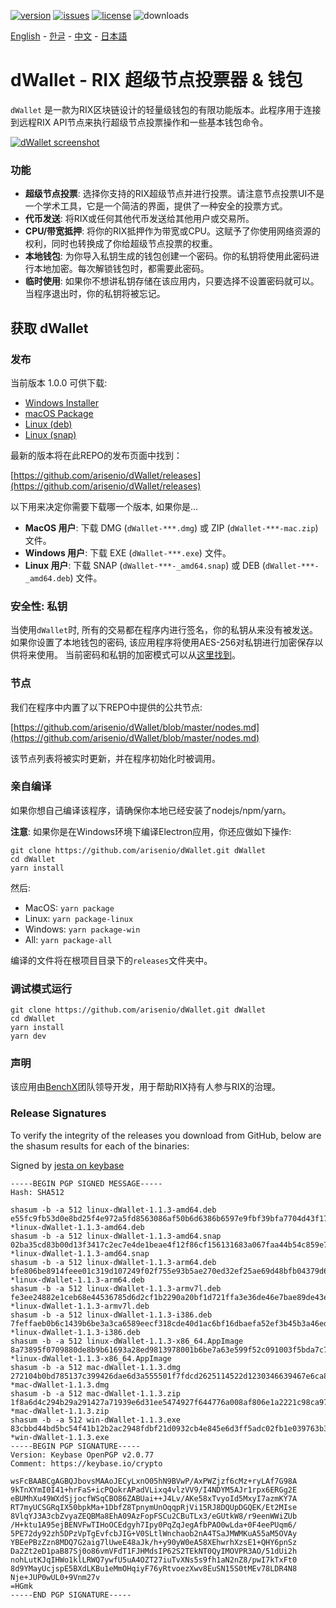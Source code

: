 [![version](https://img.shields.io/github/release/arisenio/dWallet/all.svg)](https://github.com/arisenio/dWallet/releases)
[![issues](https://img.shields.io/github/issues/arisenio/dWallet.svg)](https://github.com/arisenio/dWallet/issues)
[![license](https://img.shields.io/badge/license-MIT-blue.svg)](https://raw.githubusercontent.com/arisenio/dWallet/master/LICENSE)
![downloads](https://img.shields.io/github/downloads/arisenio/dWallet/total.svg)

[English](https://github.com/arisenio/dWallet/blob/master/README.md) - [한글](https://github.com/arisenio/dWallet/blob/master/README.kr.md) - [中文](https://github.com/arisenio/dWallet/blob/master/README.zh.md) - [日本語](https://github.com/arisenio/dWallet/blob/master/README.ja.md)

# dWallet - RIX 超级节点投票器 & 钱包

`dWallet` 是一款为RIX区块链设计的轻量级钱包的有限功能版本。此程序用于连接到远程RIX API节点来执行超级节点投票操作和一些基本钱包命令。

[![dWallet screenshot](https://raw.githubusercontent.com/arisenio/dWallet/master/dWallet.png)](https://raw.githubusercontent.com/arisenio/dWallet/master/dWallet.png)

### 功能

- **超级节点投票**: 选择你支持的RIX超级节点并进行投票。请注意节点投票UI不是一个学术工具，它是一个简洁的界面，提供了一种安全的投票方式。
- **代币发送**: 将RIX或任何其他代币发送给其他用户或交易所。
- **CPU/带宽抵押**: 将你的RIX抵押作为带宽或CPU。这赋予了你使用网络资源的权利，同时也转换成了你给超级节点投票的权重。
- **本地钱包**: 为你导入私钥生成的钱包创建一个密码。你的私钥将使用此密码进行本地加密。每次解锁钱包时，都需要此密码。
- **临时使用**: 如果你不想讲私钥存储在该应用内，只要选择不设置密码就可以。当程序退出时，你的私钥将被忘记。

## 获取 dWallet

### 发布

当前版本 1.0.0 可供下载:

- [Windows Installer](https://github.com/arisenio/dWallet/releases/download/v1.1.3/win-dWallet-1.1.3.exe)
- [macOS Package](https://github.com/arisenio/dWallet/releases/download/v1.1.3/mac-dWallet-1.1.3.dmg)
- [Linux (deb)](https://github.com/arisenio/dWallet/releases/download/v1.1.3/linux-dWallet-1.1.3-amd64.deb)
- [Linux (snap)](https://github.com/arisenio/dWallet/releases/download/v1.1.3/linux-dWallet-1.1.3-amd64.snap)

最新的版本将在此REPO的发布页面中找到：

[https://github.com/arisenio/dWallet/releases](https://github.com/arisenio/dWallet/releases)

以下用来决定你需要下载哪一个版本, 如果你是...

- **MacOS 用户**: 下载 DMG (`dWallet-***.dmg`) 或 ZIP (`dWallet-***-mac.zip`) 文件。
- **Windows 用户**: 下载 EXE (`dWallet-***.exe`) 文件。
- **Linux 用户**: 下载 SNAP (`dWallet-***-_amd64.snap`) 或 DEB (`dWallet-***-_amd64.deb`) 文件。

### 安全性: 私钥

当使用`dWallet`时, 所有的交易都在程序内进行签名，你的私钥从来没有被发送。 如果你设置了本地钱包的密码, 该应用程序将使用AES-256对私钥进行加密保存以供将来使用。 当前密码和私钥的加密模式可以从[这里找到](https://github.com/aaroncox/dWallet/blob/master/app/shared/actions/wallet.js#L71-L86)。

### 节点

我们在程序中内置了以下REPO中提供的公共节点:

[https://github.com/arisenio/dWallet/blob/master/nodes.md](https://github.com/arisenio/dWallet/blob/master/nodes.md)

该节点列表将被实时更新，并在程序初始化时被调用。

### 亲自编译

如果你想自己编译该程序，请确保你本地已经安装了nodejs/npm/yarn。

**注意**: 如果你是在Windows环境下编译Electron应用，你还应做如下操作:

```
git clone https://github.com/arisenio/dWallet.git dWallet
cd dWallet
yarn install
```

然后:

- MacOS: `yarn package`
- Linux: `yarn package-linux`
- Windows: `yarn package-win`
- All: `yarn package-all`

编译的文件将在根项目目录下的`releases`文件夹中。

### 调试模式运行

```
git clone https://github.com/arisenio/dWallet.git dWallet
cd dWallet
yarn install
yarn dev
```

### 声明

该应用由[BenchX](https://benchx.io)团队领导开发，用于帮助RIX持有人参与RIX的治理。

### Release Signatures

To verify the integrity of the releases you download from GitHub, below are the shasum results for each of the binaries:

Signed by [jesta on keybase](https://keybase.io/jesta)

```
-----BEGIN PGP SIGNED MESSAGE-----
Hash: SHA512

shasum -b -a 512 linux-dWallet-1.1.3-amd64.deb
e55fc9fb53d0e8bd25f4e972a5fd8563086af50b6d6386b6597e9fbf39bfa7704d43f1778f236fe5e56b548eb7ce8a01ebd16884e787d68661475057636ec55e *linux-dWallet-1.1.3-amd64.deb
shasum -b -a 512 linux-dWallet-1.1.3-amd64.snap
02ba35cd83b00d13f3417c2ec7e4de1beae4f12f86cf156131683a067faa44b54c859e76f8aa6d57c245fc1d21437e347c1e1be077d2a319329967a67db23b30 *linux-dWallet-1.1.3-amd64.snap
shasum -b -a 512 linux-dWallet-1.1.3-arm64.deb
bfe806be8914feee01c319d107249f02f755e93b5ae270ed32ef25ae69d48bfb04379d65329ac5209baf2ff082c98c17de668d7f735826fdd6177550d50b4431 *linux-dWallet-1.1.3-arm64.deb
shasum -b -a 512 linux-dWallet-1.1.3-armv7l.deb
fe3ee24882e1ceb68e44536785d6d2cf1b2290a20bf1d721ffa3e36de46e7bae89de43e3bc29b2762b81abc1d1a0b68d0f494d6532305aa9433aebbadfaddba9 *linux-dWallet-1.1.3-armv7l.deb
shasum -b -a 512 linux-dWallet-1.1.3-i386.deb
7feffaeb0b6c1439b6be3a3ca6589eecf318cde40d1ac6bf16dbaefa52ef3b45b3a46ed1f5e0274922c119e32915855b533f85a71ca03474a826030269a44108 *linux-dWallet-1.1.3-i386.deb
shasum -b -a 512 linux-dWallet-1.1.3-x86_64.AppImage
8a73895f0709880de8b9b61693a28ed9813978001b6be7a63e599f52c091003f5bda7c7c69191270e4f25c2ec4b3d2cc22d49b777d206353bd4095b505b32bb6 *linux-dWallet-1.1.3-x86_64.AppImage
shasum -b -a 512 mac-dWallet-1.1.3.dmg
272104b0bd785137c399426dae6d3a555501f7fdcd2625114522d1230346639467e6ca803207f7af976a32a4d66277d202528eb1329a31a877b1dc79dac45eda *mac-dWallet-1.1.3.dmg
shasum -b -a 512 mac-dWallet-1.1.3.zip
1f8a6d4c294b29a291427a71939e6d31ee5474927f644776a008af806e1a2221c98ca97fba924a6b6c6d1bdc9290a56011a6cc00ea23d9c8ff5557319bd67584 *mac-dWallet-1.1.3.zip
shasum -b -a 512 win-dWallet-1.1.3.exe
83cbbd44bd5bc54f41b12b2ac2948fdbf21d0932cb4e845e6d3ff5adc02fb1e039763b3a3a08e9cdf556c8e234af492bc9178897699b6012017200c798fc2e98 *win-dWallet-1.1.3.exe
-----BEGIN PGP SIGNATURE-----
Version: Keybase OpenPGP v2.0.77
Comment: https://keybase.io/crypto

wsFcBAABCgAGBQJbovsMAAoJECyLxnO05hN9BVwP/AxPWZjzf6cMz+ryLAf7G98A
9kTnXYmI0I41+hrFaS+icPQokrAPadVLixq4vlzVV9/I4NDYM5AJr1rpx6ERGg2E
eBUMhXu49WXdSjjocfWSqCBO86ZABUai++J4Lv/AKe58xTvyoId5MxyI7azmKY7A
RT7myUCSGRqIX50bpkMa+1DbfZ8TpnymUnOqqpRjVi15RJ8DQUpDGQEK/Et2MIse
8VlqYJ3A3cbZvyaZEQBMa8EhA09AzFopFSCu2CBuTLx3/eGUtkW8/r9eenWWiZUb
/H+ktu1A95ejBENVFwTIHoOCEdgyh7Ipy0PqZqJegAfbPAO0wLda+0F4eePUqm6/
5PE72dy92zh5DPzVpTgEvfcbJIG+V0SLtlWnchaob2nA4TSaJMWMKuA55aM5OVAy
YBEePBzZzn8MDQ7G2aig7lUweE48aJk/h+y90yW0eA58XEhwrhXzsE1+QHY6pnSz
Da2Zt2eD1paB87Sj0o86vmVFdT1FJHMdsIP62S2TEkNT0QyIMOVPR3AO/51dUi2h
nohLutKJqIHWo1klLRWQ7ywfU5uA4OZT27iuTvXNs5s9fh1aN2nZ8/pwI7kTxFt0
8d9YMayUcjspE5BXdLKBu1eMmOHqiyF76yRtvoezXwv8EuSN15S0tMEv78LDR4N8
Nje+JUP0wUL0+9Vnm27v
=HGmk
-----END PGP SIGNATURE-----
```
